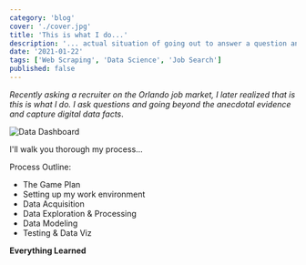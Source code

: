 ```yaml
---
category: 'blog'
cover: './cover.jpg'
title: 'This is what I do...'
description: '... actual situation of going out to answer a question analytically.'
date: '2021-01-22'
tags: ['Web Scraping', 'Data Science', 'Job Search']
published: false
---
```


_Recently asking a recruiter on the Orlando job market, I later realized that is this is what I do. I ask questions and going beyond the anecdotal evidence and capture digital data facts_.

![Data Dashboard](./cover.jpg)

I'll walk you thorough my process...

Process Outline:

- The Game Plan
- Setting up my work environment
- Data Acquisition
- Data Exploration & Processing
- Data Modeling
- Testing & Data Viz

**Everything Learned**
